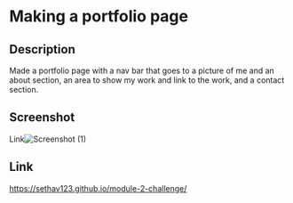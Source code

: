 # Making a portfolio page
## Description
Made a portfolio page with a nav bar that goes to a picture of me and an about section, an area to show my work and link to the work, and a contact section.
## Screenshot
Link![Screenshot (1)](https://github.com/Sethav123/module-2-challenge/assets/170278685/b5e78241-a674-4118-b99a-851710835699)
## Link
https://sethav123.github.io/module-2-challenge/


